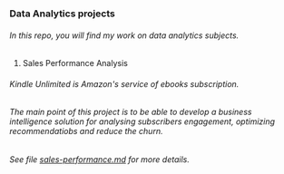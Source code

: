 ### Data Analytics projects
###### In this repo, you will find my work on data analytics subjects.

1. Sales Performance Analysis
###### Kindle Unlimited is Amazon's service of ebooks subscription.
###### The main point of this project is to be able to develop a business intelligence solution for analysing subscribers engagement, optimizing recommendatiobs and reduce the churn.
###### See file [sales-performance.md](https://github.com/elsedore/data-analytics/blob/main/sales-performance.md) for more details.



